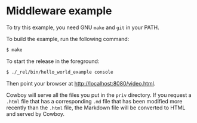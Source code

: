 Middleware example
==================

To try this example, you need GNU `make` and `git` in your PATH.

To build the example, run the following command:

``` bash
$ make
```

To start the release in the foreground:

``` bash
$ ./_rel/bin/hello_world_example console
```

Then point your browser at
[http://localhost:8080/video.html](http://localhost:8080/video.html).

Cowboy will serve all the files you put in the `priv` directory.
If you request a `.html` file that has a corresponding `.md` file
that has been modified more recently than the `.html` file, the
Markdown file will be converted to HTML and served by Cowboy.

